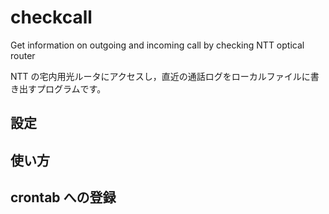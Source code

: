 # checkcall
Get information on outgoing and incoming call by checking NTT optical router 

NTT の宅内用光ルータにアクセスし，直近の通話ログをローカルファイルに書き出すプログラムです。

## 設定

## 使い方

## crontab への登録
